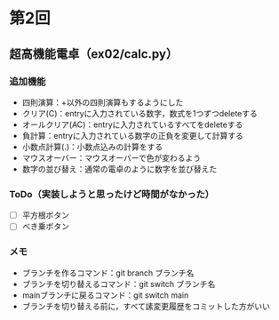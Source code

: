 # 第2回
## 超高機能電卓（ex02/calc.py）
### 追加機能
- 四則演算：+以外の四則演算もするようにした
- クリア(C)：entryに入力されている数字，数式を1つずつdeleteする
- オールクリア(AC)：entryに入力されているすべてをdeleteする
- 負計算：entryに入力されている数字の正負を変更して計算する
- 小数点計算(.)：小数点込みの計算をする
- マウスオーバー：マウスオーバーで色が変わるよう
- 数字の並び替え：通常の電卓のように数字を並び替えた
### ToDo（実装しようと思ったけど時間がなかった）
- [ ] 平方根ボタン
- [ ] べき乗ボタン
### メモ
- ブランチを作るコマンド：git branch ブランチ名
- ブランチを切り替えるコマンド：git switch ブランチ名
- mainブランチに戻るコマンド：git switch main
- ブランチを切り替える前に，すべて䛾変更履歴をコミットした方がいい